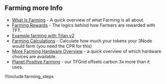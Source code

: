 ## Farming more Info

- [What Is Farming](farming_intro) - A quick overview of what Farming is all about.
- [Farming Rewards](farming_logic3) - The logics behind how Farmers are rewarded with TFT.
- [Example farming with Titan v2](tftech:titan_v2)
- [Farming Calculations](farming_calculator) - Calculate how much your tokens your 3Node would farm (you need the CPR for this)
- [More Farming Hardware Overview](farming_hardware_overview) - a quick overview of which hardware choices are available.
- [Planet Positive Farming](planet_positive_farming) - our TFGrid offsets carbon 3x more than it uses.

!!!include:farming_steps
